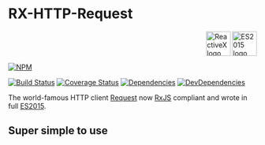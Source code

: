 <div style="overflow:hidden">
    <h1>RX-HTTP-Request</h1>
    <div style="float:right;">
        <a href="https://babeljs.io/docs/learn-es2015/">
            <img src="http://image.slidesharecdn.com/4-es6metbabel-150513100342-lva1-app6891/95/es6-with-babeljs-1-638.jpg"
                 align="right" alt="ES2015 logo" width="50" height="50" />
        </a>
        <a href="https://github.com/Reactive-Extensions/RxJS">
            <img src="http://reactivex.io/assets/Rx_Logo_S.png"
                 align="right" alt="ReactiveX logo" width="50" height="50"/>
        </a>
    </div>    
</div>

[![NPM](https://nodei.co/npm/rx-http-request.png?downloads=true&downloadRank=true&stars=true)](https://nodei.co/npm/rx-http-request/)

[![Build Status](https://travis-ci.org/njl07/rx-http-request.svg?branch=master)](https://travis-ci.org/njl07/rx-http-request)
[![Coverage Status](https://coveralls.io/repos/github/njl07/rx-http-request/badge.svg?branch=master)](https://coveralls.io/github/njl07/rx-http-request?branch=master)
[![Dependencies](https://david-dm.org/njl07/rx-http-request.svg)](https://david-dm.org/njl07/rx-http-request)
[![DevDependencies](https://david-dm.org/njl07/rx-http-request.svg#info=devDependencies)](https://david-dm.org/njl07/rx-http-request)

The world-famous HTTP client [Request](https://github.com/request/request) now [RxJS](https://github.com/Reactive-Extensions/RxJS) compliant and wrote in full [ES2015](https://babeljs.io/docs/learn-es2015/).

## Super simple to use